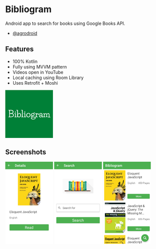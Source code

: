 # Bibliogram
Android app to search for books using Google Books API.
- [@agrodroid](https://github.com/agrodroid)

  
## Features

- 100% Kotlin
- Fully using MVVM pattern
- Videos open in YouTube
- Local caching using Room Library
- Uses Retrofit + Moshi

  
<img src="https://github.com/agrodroid/Bibliogram/blob/new-branch/Bibliogram.png?raw=true" width="30%">

    
## Screenshots
<img src="https://github.com/agrodroid/Bibliogram/blob/new-branch/biblio1.jpg?raw=true" width="30%">
<img src="https://github.com/agrodroid/Bibliogram/blob/new-branch/biblio2.jpg?raw=true" width="30%">
<img src="https://github.com/agrodroid/Bibliogram/blob/new-branch/biblio3.jpg?raw=true" width="30%">
